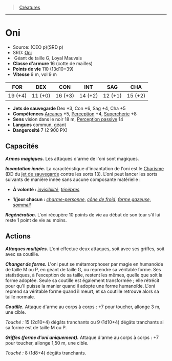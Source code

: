 ﻿> [Créatures](hd_monsters.md)

---

# Oni

- Source: (CEO p)(SRD p)
- SRD: [Oni](srd_monsters_oni.md)
-  Géant de taille G, Loyal Mauvais
- **Classe d'armure** 16 (cotte de mailles)
- **Points de vie** 110 (13d10+39)
- **Vitesse** 9 m, vol 9 m

|FOR|DEX|CON|INT|SAG|CHA|
|---|---|---|---|---|---|
|19 (+4)|11 (+0)|16 (+3)|14 (+2)|12 (+1)|15 (+2)|

- **Jets de sauvegarde** Dex +3, Con +6, Sag +4, Cha +5
- **Compétences** [Arcanes](hd_abilities_intelligence_arcanes.md) +5, [Perception](hd_abilities_wisdom_perception.md) +4, [Supercherie](hd_abilities_charisma_supercherie.md) +8
- **Sens** vision dans le noir 18 m, [Perception passive](hd_abilities_dexterity_perception_passive.md) 14
- **Langues** commun, géant
- **Dangerosité** 7 (2 900 PX)

## Capacités

**_Armes magiques._** Les attaques d'arme de l'oni sont magiques.

**_Incantation innée._** La caractéristique d'incantation de l'oni est le [Charisme](hd_abilities_charisma.md) (DD du [jet de sauvegarde](hd_abilities_jets_de_sauvegarde.md) contre les sorts 13). L'oni peut lancer les sorts suivants de manière innée sans aucune composante matérielle :

* **À volonté :** _[invisibilité](hd_spells_invisibilite.md)_, _[ténèbres](hd_spells_tenebres.md)_

* **1/jour chacun :** _[charme-personne](hd_spells_charme_personne.md)_, _[cône de froid](hd_spells_cone_de_froid.md)_, _[forme gazeuse](hd_spells_forme_gazeuse.md)_, _[sommeil](hd_spells_sommeil.md)_

**_Régénération._** L'oni récupère 10 points de vie au début de son tour s'il lui reste 1 point de vie au moins.

## Actions

**_Attaques multiples._** L'oni effectue deux attaques, soit avec ses griffes, soit avec sa coutille.

**_Changer de forme._** L'oni peut se métamorphoser par magie en humanoïde de taille M ou P, en géant de taille G, ou reprendre sa véritable forme. Ses statistiques, à l'exception de sa taille, restent les mêmes, quelle que soit la forme adoptée. Seule sa coutille est également transformée ; elle rétrécit pour qu'il puisse la manier quand il adopte une forme humanoïde. L'oni reprend sa véritable forme quand il meurt, et sa coutille retrouve alors sa taille normale.

**_Coutille._** Attaque d'arme au corps à corps : +7 pour toucher, allonge 3 m, une cible.

_Touché :_ 15 (2d10+4) dégâts tranchants ou 9 (1d10+4) dégâts tranchants si sa forme est de taille M ou P.

**_Griffes (forme d'oni uniquement)._** Attaque d'arme au corps à corps : +7 pour toucher, allonge 1,50 m, une cible.

_Touché :_ 8 (1d8+4) dégâts tranchants.

